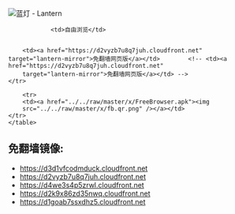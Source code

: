 

<img src="../../raw/master/x/8e0a2b81.c82003be.LanternYellow2.png" alt="蓝灯 - Lantern"/>
<table>
    <tr>
                
                <td>自由浏览</td>
        
        
        <td><a href="https://d2vyzb7u8q7juh.cloudfront.net" target="lantern-mirror">免翻墙网页版</a></td>        <!-- <td><a href="https://d2vyzb7u8q7juh.cloudfront.net"
        target="lantern-mirror">免翻墙网页版</a></td> -->
    </tr>
    
        <tr>
        <td><a href="../../raw/master/x/FreeBrowser.apk"><img
        src="../../raw/master/x/fb.qr.png" /></a></td>
    </tr>
    </table>

## 免翻墙镜像:

<ul>
<li><a href="https://d3d1vfcodmduck.cloudfront.net">https://d3d1vfcodmduck.cloudfront.net</a></li>
    <li><a href="https://d2vyzb7u8q7juh.cloudfront.net">https://d2vyzb7u8q7juh.cloudfront.net</a></li>
    <li><a href="https://d4we3s4p5zrwl.cloudfront.net">https://d4we3s4p5zrwl.cloudfront.net</a></li>
    <li><a href="https://d2k9x86zd35nwq.cloudfront.net">https://d2k9x86zd35nwq.cloudfront.net</a></li>
    <li><a href="https://d1goab7ssxdhz5.cloudfront.net">https://d1goab7ssxdhz5.cloudfront.net</a></li>
    </ul>